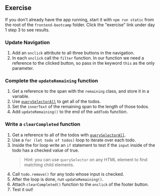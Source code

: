 ## Exercise

If you don't already have the app running, start it with `npm run static` from the root of the `frontend-bootcamp` folder. Click the "exercise" link under day 1 step 3 to see results.

### Update Navigation

1. Add an `onclick` attribute to all three buttons in the navigation.
2. In each `onclick` call the `filter` function. In our function we need a reference to the clicked button, so pass in the keyword `this` as the only parameter.

### Complete the `updateRemaining` function

1. Get a reference to the span with the `remaining` class, and store it in a variable.
2. Use [`querySelectorAll`](https://developer.mozilla.org/en-US/docs/Web/API/Document/querySelectorAll) to get all of the todos.
3. Set the `innerText` of the remaining span to the length of those todos.
4. Add `updateRemaining()` to the end of the `addTodo` function.

### Write a `clearCompleted` function

1. Get a reference to all of the todos with [`querySelectorAll`](https://developer.mozilla.org/en-US/docs/Web/API/Document/querySelectorAll).
2. Use a `for (let todo of todos)` loop to iterate over each todo.
3. Inside the for loop write an `if` statement to test if the `input` inside of the todo has a checked value of true.
   > Hint: you can use `querySelector` on any HTML element to find matching child elements.
4. Call `todo.remove()` for any todo whose input is checked.
5. After the loop is done, run `updateRemaining()`.
6. Attach `clearCompleted()` function to the `onclick` of the footer button.
7. Test it out!
